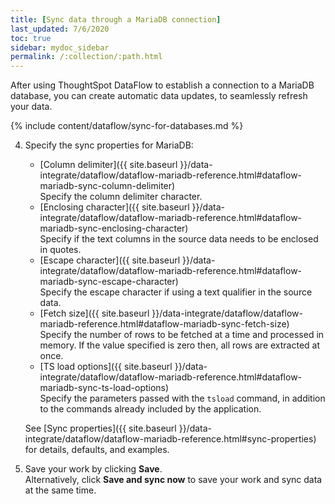 ```yaml
---
title: [Sync data through a MariaDB connection]
last_updated: 7/6/2020
toc: true
sidebar: mydoc_sidebar
permalink: /:collection/:path.html
---
```

After using ThoughtSpot DataFlow to establish a connection to a MariaDB database, you can create automatic data updates, to seamlessly refresh your data.

{% include content/dataflow/sync-for-databases.md %}

4. Specify the sync properties for MariaDB:

   * [Column delimiter]({{ site.baseurl }}/data-integrate/dataflow/dataflow-mariadb-reference.html#dataflow-mariadb-sync-column-delimiter)<br/>Specify the column delimiter character.
   * [Enclosing character]({{ site.baseurl }}/data-integrate/dataflow/dataflow-mariadb-reference.html#dataflow-mariadb-sync-enclosing-character)<br/>Specify if the text columns in the source data needs to be enclosed in quotes.
   * [Escape character]({{ site.baseurl }}/data-integrate/dataflow/dataflow-mariadb-reference.html#dataflow-mariadb-sync-escape-character)<br/>Specify the escape character if using a text qualifier in the source data.
   * [Fetch size]({{ site.baseurl }}/data-integrate/dataflow/dataflow-mariadb-reference.html#dataflow-mariadb-sync-fetch-size)<br/>Specify the number of rows to be fetched at a time and processed in memory. If the value specified is zero then, all rows are extracted at once.
   * [TS load options]({{ site.baseurl }}/data-integrate/dataflow/dataflow-mariadb-reference.html#dataflow-mariadb-sync-ts-load-options)<br/>Specify the parameters passed with the <code>tsload</code> command, in addition to the commands already included by the application.

   See [Sync properties]({{ site.baseurl }}/data-integrate/dataflow/dataflow-mariadb-reference.html#sync-properties) for details, defaults, and examples.

5. Save your work by clicking **Save**.<br/>Alternatively, click **Save and sync now** to save your work and sync data at the same time.
